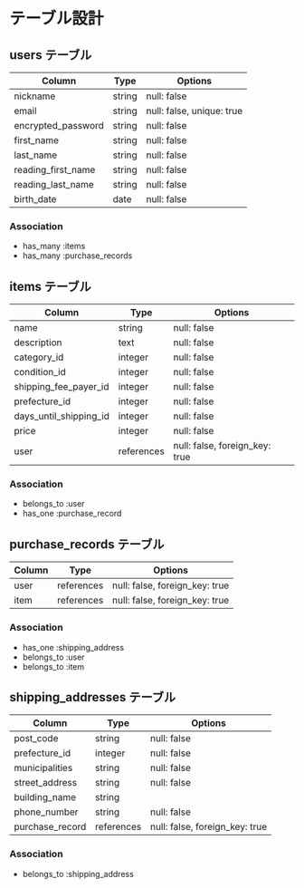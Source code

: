 # テーブル設計

## users テーブル

| Column             | Type    | Options     |
| ------------------ | ------- | ----------- |
| nickname           | string  | null: false |
| email              | string  | null: false, unique: true |
| encrypted_password | string  | null: false |
| first_name         | string  | null: false |
| last_name          | string  | null: false |
| reading_first_name | string  | null: false |
| reading_last_name  | string  | null: false |
| birth_date         | date    | null: false |

### Association

- has_many :items
- has_many :purchase_records

## items テーブル

| Column                  | Type       | Options     |
| ----------------------- | ---------- | ----------- |
| name                    | string     | null: false |
| description             | text       | null: false |
| category_id             | integer    | null: false |
| condition_id            | integer    | null: false |
| shipping_fee_payer_id   | integer    | null: false |
| prefecture_id           | integer    | null: false |
| days_until_shipping_id  | integer    | null: false |
| price                   | integer    | null: false |
| user                    | references | null: false, foreign_key: true |

### Association

- belongs_to :user
- has_one  :purchase_record

## purchase_records テーブル

| Column         | Type       | Options     |
| -------------- | ---------- | ----------- |
| user           | references | null: false, foreign_key: true |
| item           | references | null: false, foreign_key: true |

### Association

- has_one :shipping_address
- belongs_to :user
- belongs_to :item

## shipping_addresses テーブル

| Column              | Type       | Options     |
| ------------------- | ---------- | ----------- |
| post_code           | string     | null: false |
| prefecture_id       | integer    | null: false |
| municipalities      | string     | null: false |
| street_address      | string     | null: false |
| building_name       | string     |             |
| phone_number        | string     | null: false |
| purchase_record     | references | null: false, foreign_key: true |

### Association

- belongs_to :shipping_address